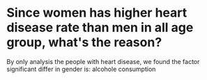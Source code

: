 # Since women has higher heart disease rate than men in all age group, what's the reason?

By only analysis the people with heart disease, we found the factor significant differ in gender is: alcohole consumption

